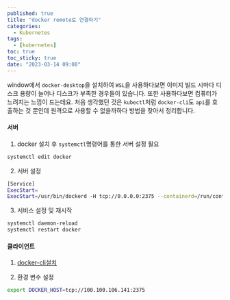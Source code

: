```yaml
---
published: true
title: "docker remote로 연결하기"
categories:
  - Kubernetes
tags:
  - [kubernetes]
toc: true
toc_sticky: true
date: "2023-03-14 09:00"
---
```


window에서 `docker-desktop`을 설치하여 `WSL`을 사용하다보면 이미지 빌드 시마다 디스크 용량이 늘어나 디스크가 부족한 경우들이 있습니다. 또한 사용하다보면 컴퓨터가 느려지는 느낌이 드는데요. 처음 생각했던 것은 `kubectl`처럼 `docker-cli`도 `api`를 호출하는 것 뿐인데 원격으로 사용할 수 없을까하다 방법을 찾아서 정리합니다.

#### 서버

1. docker 설치 후 `systemctl`명령어를 통한 서버 설정 필요

```bash
systemctl edit docker
```

2. 서버 설정

```bash
[Service]
ExecStart=
ExecStart=/usr/bin/dockerd -H tcp://0.0.0.0:2375 --containerd=/run/containerd/containerd.sock
```

3. 서비스 설정 및 재시작

```bash
systemctl daemon-reload
systemctl restart docker
```

#### 클라이언트

1. [docker-cli설치](https://github.com/StefanScherer/docker-cli-builder/releases)

2. 환경 변수 설정

```bash
export DOCKER_HOST=tcp://100.100.106.141:2375
```

